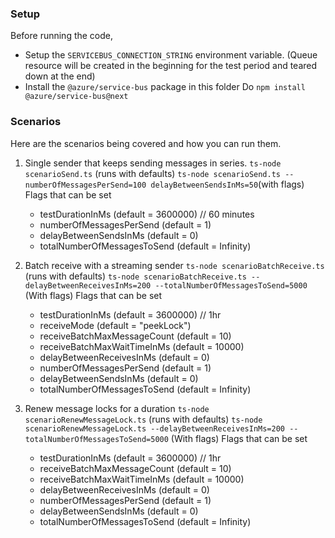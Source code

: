 ### Setup

Before running the code,

- Setup the `SERVICEBUS_CONNECTION_STRING` environment variable. (Queue resource will be created in the beginning for the test period and teared down at the end)
- Install the `@azure/service-bus` package in this folder
  Do `npm install @azure/service-bus@next`

### Scenarios

Here are the scenarios being covered and how you can run them.

1. Single sender that keeps sending messages in series.
   `ts-node scenarioSend.ts` (runs with defaults)
   `ts-node scenarioSend.ts --numberOfMessagesPerSend=100 delayBetweenSendsInMs=50`(with flags)
   Flags that can be set

   - testDurationInMs (default = 3600000) // 60 minutes
   - numberOfMessagesPerSend (default = 1)
   - delayBetweenSendsInMs (default = 0)
   - totalNumberOfMessagesToSend (default = Infinity)

2. Batch receive with a streaming sender
   `ts-node scenarioBatchReceive.ts` (runs with defaults)
   `ts-node scenarioBatchReceive.ts --delayBetweenReceivesInMs=200 --totalNumberOfMessagesToSend=5000` (With flags)
   Flags that can be set

   - testDurationInMs (default = 3600000) // 1hr
   - receiveMode (default = "peekLock")
   - receiveBatchMaxMessageCount (default = 10)
   - receiveBatchMaxWaitTimeInMs (default = 10000)
   - delayBetweenReceivesInMs (default = 0)
   - numberOfMessagesPerSend (default = 1)
   - delayBetweenSendsInMs (default = 0)
   - totalNumberOfMessagesToSend (default = Infinity)

3. Renew message locks for a duration
   `ts-node scenarioRenewMessageLock.ts` (runs with defaults)
   `ts-node scenarioRenewMessageLock.ts --delayBetweenReceivesInMs=200 --totalNumberOfMessagesToSend=5000` (With flags)
   Flags that can be set

   - testDurationInMs (default = 3600000) // 1hr
   - receiveBatchMaxMessageCount (default = 10)
   - receiveBatchMaxWaitTimeInMs (default = 10000)
   - delayBetweenReceivesInMs (default = 0)
   - numberOfMessagesPerSend (default = 1)
   - delayBetweenSendsInMs (default = 0)
   - totalNumberOfMessagesToSend (default = Infinity)
